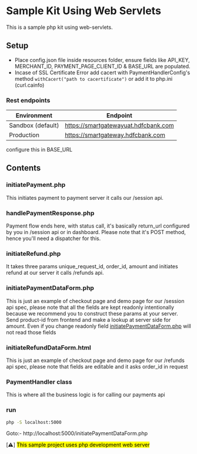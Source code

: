 # Sample Kit Using Web Servlets
This is a sample php kit using web-servlets.

## Setup
- Place config.json file inside resources folder, ensure fields like API_KEY, MERCHANT_ID, PAYMENT_PAGE_CLIENT_ID & BASE_URL are populated.
- Incase of SSL Certificate Error add cacert with PaymentHandlerConfig's method `withCacert("path to cacertificate")` or add it to php.ini (curl.cainfo)

### Rest endpoints
| Environment       | Endpoint                             |
|-------------------|--------------------------------------|
| Sandbox (default) | https://smartgatewayuat.hdfcbank.com |
| Production        | 	https://smartgateway.hdfcbank.com   |
configure this in BASE_URL

## Contents
### initiatePayment.php
This initiates payment to payment server it calls our /session api.

### handlePaymentResponse.php
Payment flow ends here, with status call, it's basically return_url configured by you in /session api or in dashboard. Please note that
it's POST method, hence you'll need a dispatcher for this.


### initiateRefund.php
It takes three params unique_request_id, order_id, amount and initiates refund at our server it calls /refunds api.

### initiatePaymentDataForm.php
This is just an example of checkout page and demo page for our /session api spec, please note that all the fields are kept readonly intentionally because we
recommend you to construct these params at your server. Send product-id from frontend and make a lookup at server side for amount.
Even if you change readonly field [initiatePaymentDataForm.php](#initiatePayment.php) will not read those fields

### initiateRefundDataForm.html
This is just an example of checkout page and demo page for our /refunds api spec, please note that fields are editable and it asks order_id in request

### PaymentHandler class
This is where all the business logic is for calling our payments api


### run
```bash
php -S localhost:5000
```
Goto:- http://localhost:5000/initiatePaymentDataForm.php

[:warning:]
<mark>This sample project uses php development web server<mark>
